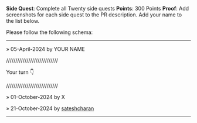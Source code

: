 **Side Quest**: Complete all Twenty side quests
**Points**: 300 Points
**Proof**: Add screenshots for each side quest to the PR description. Add your name to the list below.

Please follow the following schema:

---

 » 05-April-2024 by YOUR NAME

////////////////////////////

Your turn 👇

////////////////////////////

» 01-October-2024 by X

» 21-October-2024 by [sateshcharan](https://oss.gg/sateshcharan)

---
